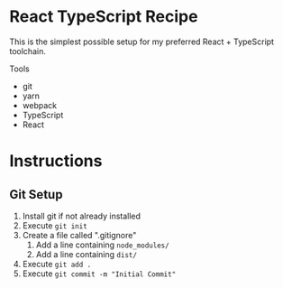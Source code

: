 # React TypeScript Recipe

This is the simplest possible setup for my preferred React + TypeScript toolchain.

Tools
 * git
 * yarn
 * webpack
 * TypeScript
 * React

# Instructions

## Git Setup

1. Install git if not already installed
2. Execute `git init`
3. Create a file called ".gitignore"
   1. Add a line containing `node_modules/`
   2. Add a line containing `dist/`
4. Execute `git add .`
5. Execute `git commit -m "Initial Commit"`

## 
